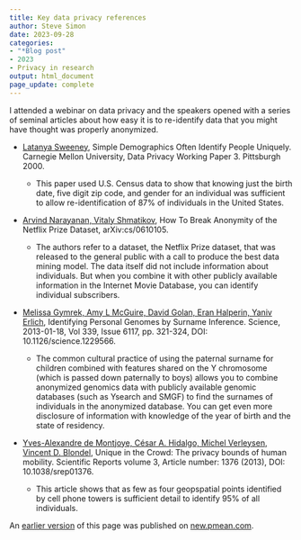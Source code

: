 ```yaml
---
title: Key data privacy references
author: Steve Simon
date: 2023-09-28
categories:
- "*Blog post"
- 2023
- Privacy in research
output: html_document
page_update: complete
---
```


I attended a webinar on data privacy and the speakers opened with a series of seminal articles about how easy it is to re-identify data that you might have thought was properly anonymized.

<!---more--->

-   [Latanya Sweeney][swe1], Simple Demographics Often Identify People Uniquely. Carnegie Mellon University, Data
Privacy Working Paper 3. Pittsburgh 2000. 
    - This paper used U.S. Census data to show that knowing just the birth date, five digit zip code, and gender for an individual was sufficient to allow re-identification of 87% of individuals in the United States.

-   [Arvind Narayanan, Vitaly Shmatikov][nar1], How To Break Anonymity of the Netflix Prize Dataset, arXiv:cs/0610105.
    -   The authors refer to a dataset, the Netflix Prize dataset, that was released to the general public with a call to produce the best data mining model. The data itself did not include information about individuals. But when you combine it with other publicly available information in the Internet Movie Database, you can identify individual subscribers.
    

-   [Melissa Gymrek, Amy L McGuire, David Golan, Eran Halperin, Yaniv Erlich][gym1], Identifying Personal Genomes by Surname Inference. Science, 2013-01-18, Vol 339, Issue 6117, pp. 321-324, DOI: 10.1126/science.1229566.
    -   The common cultural practice of using the paternal surname for children combined with features shared on the Y chromosome (which is passed down paternally to boys) allows you to combine anonymized genomics data with publicly available genomic databases (such as Ysearch and SMGF) to find the surnames of individuals in the anonymized database. You can get even more disclosure of information with knowledge of the year of birth and the state of residency.
    
-   [Yves-Alexandre de Montjoye, César A. Hidalgo, Michel Verleysen, Vincent D. Blondel][yve1], Unique in the Crowd: The privacy bounds of human mobility. Scientific Reports volume 3, Article number: 1376 (2013), DOI: 10.1038/srep01376. 
    -   This article shows that as few as four geopspatial points identified by cell phone towers is sufficient detail to identify 95% of all individuals.

[gym1]: https://pubmed.ncbi.nlm.nih.gov/23329047/
[nar1]: https://arxiv.org/abs/cs/0610105
[swe1]: https://dataprivacylab.org/projects/identifiability/paper1.pdf
[yve1]: https://www.nature.com/articles/srep01376

An [earlier version][sim2] of this page was published on [new.pmean.com][sim1].

[sim1]: http://new.pmean.com
[sim2]: http://new.pmean.com/privacy-references/
